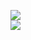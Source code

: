 [![](https://img.shields.io/badge/Made%20With-Github%20Spray-lightgrey.svg?style=for-the-badge&logo=github)](https://github.com/Annihil/github-spray#65)  
[![](https://i.imgur.com/2DrTn0Z.gif)](https://github.com/Annihil/github-spray)